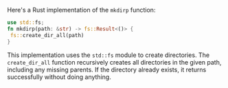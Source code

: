 Here's a Rust implementation of the `mkdirp` function:
```rust
use std::fs;
fn mkdirp(path: &str) -> fs::Result<()> {
 fs::create_dir_all(path)
}
```
This implementation uses the `std::fs` module to create directories. The `create_dir_all` function recursively creates all directories in the given path, including any missing parents. If the directory already exists, it returns successfully without doing anything.

